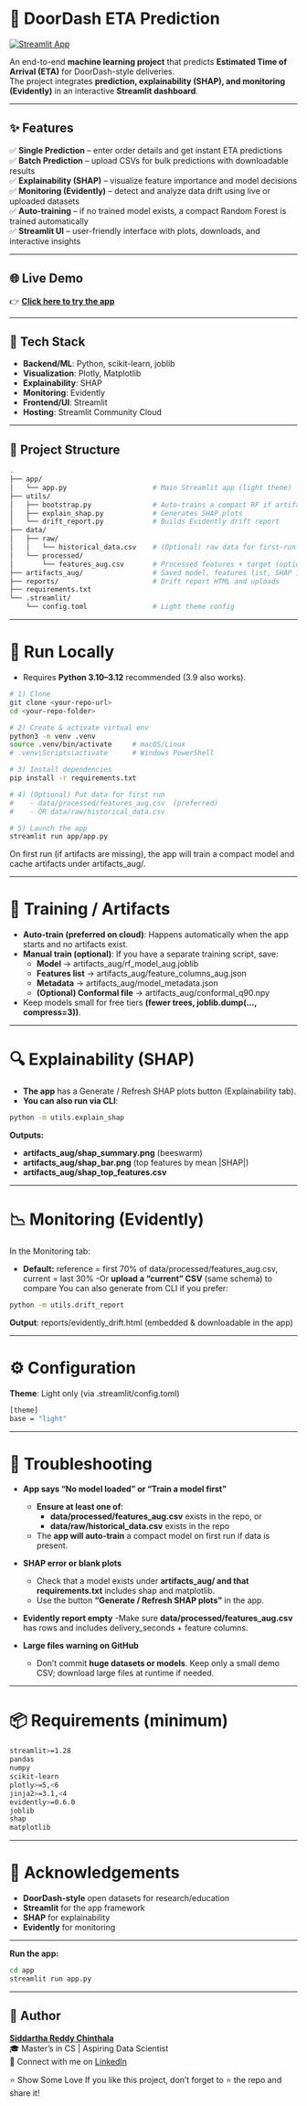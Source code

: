 # 🚀 DoorDash ETA Prediction

[![Streamlit App](https://img.shields.io/badge/Streamlit-Live%20Demo-brightgreen)](https://doordash-eta-prediction-hox7vaedsb6tumugrgx38e.streamlit.app)

An end-to-end **machine learning project** that predicts **Estimated Time of Arrival (ETA)** for DoorDash-style deliveries.  
The project integrates **prediction, explainability (SHAP), and monitoring (Evidently)** in an interactive **Streamlit dashboard**.

---

## ✨ Features

✅ **Single Prediction** – enter order details and get instant ETA predictions  
✅ **Batch Prediction** – upload CSVs for bulk predictions with downloadable results  
✅ **Explainability (SHAP)** – visualize feature importance and model decisions  
✅ **Monitoring (Evidently)** – detect and analyze data drift using live or uploaded datasets  
✅ **Auto-training** – if no trained model exists, a compact Random Forest is trained automatically  
✅ **Streamlit UI** – user-friendly interface with plots, downloads, and interactive insights  

---

## 🌐 Live Demo

👉 [**Click here to try the app**](https://doordash-eta-prediction-hox7vaedsb6tumugrgx38e.streamlit.app)

---

## 🧱 Tech Stack

- **Backend/ML**: Python, scikit-learn, joblib  
- **Visualization**: Plotly, Matplotlib  
- **Explainability**: SHAP  
- **Monitoring**: Evidently  
- **Frontend/UI**: Streamlit  
- **Hosting**: Streamlit Community Cloud  

---

## 📂 Project Structure

```bash
.
├── app/
│   └── app.py                     # Main Streamlit app (light theme)
├── utils/
│   ├── bootstrap.py               # Auto-trains a compact RF if artifacts are missing
│   ├── explain_shap.py            # Generates SHAP plots
│   └── drift_report.py            # Builds Evidently drift report
├── data/
│   ├── raw/
│   │   └── historical_data.csv    # (Optional) raw data for first-run training
│   └── processed/
│       └── features_aug.csv       # Processed features + target (optional but recommended)
├── artifacts_aug/                 # Saved model, features list, SHAP images, metadata
├── reports/                       # Drift report HTML and uploads
├── requirements.txt
└── .streamlit/
    └── config.toml                # Light theme config
```
---

# 🧪 Run Locally
- Requires **Python 3.10–3.12** recommended (3.9 also works).

```bash
# 1) Clone
git clone <your-repo-url>
cd <your-repo-folder>

# 2) Create & activate virtual env
python3 -m venv .venv
source .venv/bin/activate     # macOS/Linux
# .venv\Scripts\activate      # Windows PowerShell

# 3) Install dependencies
pip install -r requirements.txt

# 4) (Optional) Put data for first run
#    - data/processed/features_aug.csv  (preferred)
#    - OR data/raw/historical_data.csv

# 5) Launch the app
streamlit run app/app.py
```
On first run (if artifacts are missing), the app will train a compact model and cache artifacts under artifacts_aug/.

---
# 🧠 Training / Artifacts
- **Auto-train (preferred on cloud)**: Happens automatically when the app starts and no artifacts exist.
- **Manual train (optional)**: If you have a separate training script, save:
  - **Model** → artifacts_aug/rf_model_aug.joblib
  - **Features list** → artifacts_aug/feature_columns_aug.json
  - **Metadata** → artifacts_aug/model_metadata.json
  - **(Optional) Conformal file** → artifacts_aug/conformal_q90.npy
- Keep models small for free tiers **(fewer trees, joblib.dump(..., compress=3))**.

---

# 🔍 Explainability (SHAP)
- **The app** has a Generate / Refresh SHAP plots button (Explainability tab).
- **You can also run via CLI**:
```bash
python -m utils.explain_shap
```
**Outputs:**
- **artifacts_aug/shap_summary.png** (beeswarm)
- **artifacts_aug/shap_bar.png** (top features by mean |SHAP|)
- **artifacts_aug/shap_top_features.csv**

---

# 📉 Monitoring (Evidently)
In the Monitoring tab:
- **Default:** reference = first 70% of data/processed/features_aug.csv, current = last 30%
-Or **upload a “current” CSV** (same schema) to compare
You can also generate from CLI if you prefer:
```bash
python -m utils.drift_report
```
**Output**: reports/evidently_drift.html (embedded & downloadable in the app)

---

# ⚙️ Configuration

**Theme**: Light only (via .streamlit/config.toml)

```bash
[theme]
base = "light"
```

---

# 🧯 Troubleshooting

- **App says “No model loaded” or “Train a model first”**
  - **Ensure at least one of**:
	  - **data/processed/features_aug.csv** exists in the repo, or
    - **data/raw/historical_data.csv** exists in the repo
  - The **app will auto-train** a compact model on first run if data is present.

- **SHAP error or blank plots**
  - Check that a model exists under **artifacts_aug/ and that requirements.txt** includes shap and matplotlib.
  - Use the button **“Generate / Refresh SHAP plots”** in the app.

- **Evidently report empty**
  -Make sure **data/processed/features_aug.csv** has rows and includes delivery_seconds + feature columns.

- **Large files warning on GitHub**
  - Don’t commit **huge datasets or models**. Keep only a small demo CSV; download large files at runtime if needed.


---

# 📦 Requirements (minimum)
```bash
streamlit>=1.28
pandas
numpy
scikit-learn
plotly>=5,<6
jinja2>=3.1,<4
evidently>=0.6.0
joblib
shap
matplotlib
```
---

# 🙌 Acknowledgements
  - **DoorDash-style** open datasets for research/education
  - **Streamlit** for the app framework
  - **SHAP** for explainability
  - **Evidently** for monitoring
---
**Run the app:**

```bash
cd app
streamlit run app.py
```
---

## 👤 Author

**[Siddartha Reddy Chinthala](https://www.linkedin.com/in/siddarthareddy9)**  
🎓 Master’s in CS | Aspiring Data Scientist  
🔗 Connect with me on [LinkedIn](https://www.linkedin.com/in/siddarthareddy9)

⭐️ Show Some Love
If you like this project, don’t forget to ⭐️ the repo and share it!

